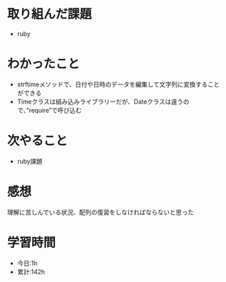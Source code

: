 # 取り組んだ課題
  - ruby
# わかったこと
  - strftimeメソッドで、日付や日時のデータを編集して文字列に変換することができる
  - Timeクラスは組み込みライブラリーだが、Dateクラスは違うので、”require”で呼び込む
# 次やること
- ruby課題
# 感想
理解に苦しんでいる状況、配列の復習をしなければならないと思った
# 学習時間
- 今日:1h
- 累計:142h